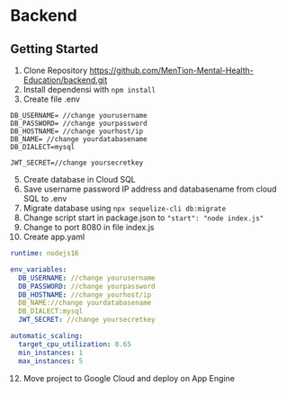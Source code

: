 # Backend
## Getting Started

1. Clone Repository https://github.com/MenTion-Mental-Health-Education/backend.git
2. Install dependensi with `npm install`
3. Create file .env
```.env
DB_USERNAME= //change yourusername
DB_PASSWORD= //change yourpassword
DB_HOSTNAME= //change yourhost/ip
DB_NAME= //change yourdatabasename
DB_DIALECT=mysql

JWT_SECRET=//change yoursecretkey
```
5. Create database in Cloud SQL
6. Save username password IP address and databasename from cloud SQL to .env
8. Migrate database using `npx sequelize-cli db:migrate` 
9. Change script start in package.json to `"start": "node index.js"`
10. Change to port 8080 in file index.js
11. Create app.yaml

```app.yaml
runtime: nodejs16

env_variables:
  DB_USERNAME: //change yourusername
  DB_PASSWORD: //change yourpassword
  DB_HOSTNAME: //change yourhost/ip
  DB_NAME://change yourdatabasename
  DB_DIALECT:mysql
  JWT_SECRET: //change yoursecretkey

automatic_scaling:
  target_cpu_utilization: 0.65
  min_instances: 1
  max_instances: 5
  ```
  12. Move project to Google Cloud and deploy on App Engine
